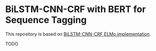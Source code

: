 # BiLSTM-CNN-CRF with BERT for Sequence Tagging

This repository is based on [BiLSTM-CNN-CRF ELMo implementation](https://github.com/UKPLab/elmo-bilstm-cnn-crf).

TODO
